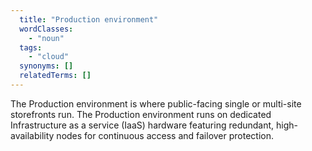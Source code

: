 ```yaml
---
  title: "Production environment"
  wordClasses:
    - "noun"
  tags:
    - "cloud"
  synonyms: []
  relatedTerms: []
---
```

The Production environment is where public-facing single or multi-site storefronts run. The Production environment runs on dedicated Infrastructure as a service (IaaS) hardware featuring redundant, high-availability nodes for continuous access and failover protection.
